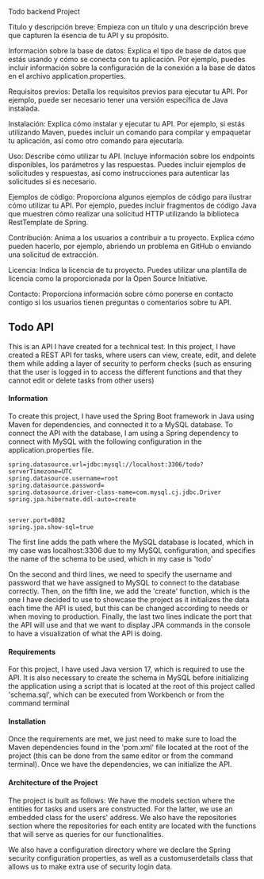 Todo backend Project

Título y descripción breve: Empieza con un título y una descripción breve que capturen la esencia de tu API y su propósito.

Información sobre la base de datos: Explica el tipo de base de datos que estás usando y cómo se conecta con tu aplicación. Por ejemplo, puedes incluir información sobre la configuración de la conexión a la base de datos en el archivo application.properties.

Requisitos previos: Detalla los requisitos previos para ejecutar tu API. Por ejemplo, puede ser necesario tener una versión específica de Java instalada.

Instalación: Explica cómo instalar y ejecutar tu API. Por ejemplo, si estás utilizando Maven, puedes incluir un comando para compilar y empaquetar tu aplicación, así como otro comando para ejecutarla.

Uso: Describe cómo utilizar tu API. Incluye información sobre los endpoints disponibles, los parámetros y las respuestas. Puedes incluir ejemplos de solicitudes y respuestas, así como instrucciones para autenticar las solicitudes si es necesario.

Ejemplos de código: Proporciona algunos ejemplos de código para ilustrar cómo utilizar tu API. Por ejemplo, puedes incluir fragmentos de código Java que muestren cómo realizar una solicitud HTTP utilizando la biblioteca RestTemplate de Spring.

Contribución: Anima a los usuarios a contribuir a tu proyecto. Explica cómo pueden hacerlo, por ejemplo, abriendo un problema en GitHub o enviando una solicitud de extracción.

Licencia: Indica la licencia de tu proyecto. Puedes utilizar una plantilla de licencia como la proporcionada por la Open Source Initiative.

Contacto: Proporciona información sobre cómo ponerse en contacto contigo si los usuarios tienen preguntas o comentarios sobre tu API.


## Todo API

This is an API I have created for a technical test. In this project, I have created a REST API for tasks, where users can view, create, edit, and delete them while adding a layer of security to perform checks (such as ensuring that the user is logged in to access the different functions and that they cannot edit or delete tasks from other users)

#### Information

To create this project, I have used the Spring Boot framework in Java using Maven for dependencies, and connected it to a MySQL database. To connect the API with the database, I am using a Spring dependency to connect with MySQL with the following configuration in the application.properties file.

~~~
spring.datasource.url=jdbc:mysql://localhost:3306/todo?serverTimezone=UTC
spring.datasource.username=root
spring.datasource.password=
spring.datasource.driver-class-name=com.mysql.cj.jdbc.Driver
spring.jpa.hibernate.ddl-auto=create


server.port=8082
spring.jpa.show-sql=true
~~~

The first line adds the path where the MySQL database is located, which in my case was localhost:3306 due to my MySQL configuration, and specifies the name of the schema to be used, which in my case is 'todo'

On the second and third lines, we need to specify the username and password that we have assigned to MySQL to connect to the database correctly. Then, on the fifth line, we add the 'create' function, which is the one I have decided to use to showcase the project as it initializes the data each time the API is used, but this can be changed according to needs or when moving to production. Finally, the last two lines indicate the port that the API will use and that we want to display JPA commands in the console to have a visualization of what the API is doing.

#### Requirements

For this project, I have used Java version 17, which is required to use the API. It is also necessary to create the schema in MySQL before initializing the application using a script that is located at the root of this project called 'schema.sql', which can be executed from Workbench or from the command terminal

#### Installation

Once the requirements are met, we just need to make sure to load the Maven dependencies found in the 'pom.xml' file located at the root of the project (this can be done from the same editor or from the command terminal). Once we have the dependencies, we can initialize the API.

#### Architecture of the Project

The project is built as follows: We have the models section where the entities for tasks and users are constructed. For the latter, we use an embedded class for the users' address. We also have the repositories section where the repositories for each entity are located with the functions that will serve as queries for our functionalities.

We also have a configuration directory where we declare the Spring security configuration properties, as well as a customuserdetails class that allows us to make extra use of security login data.




